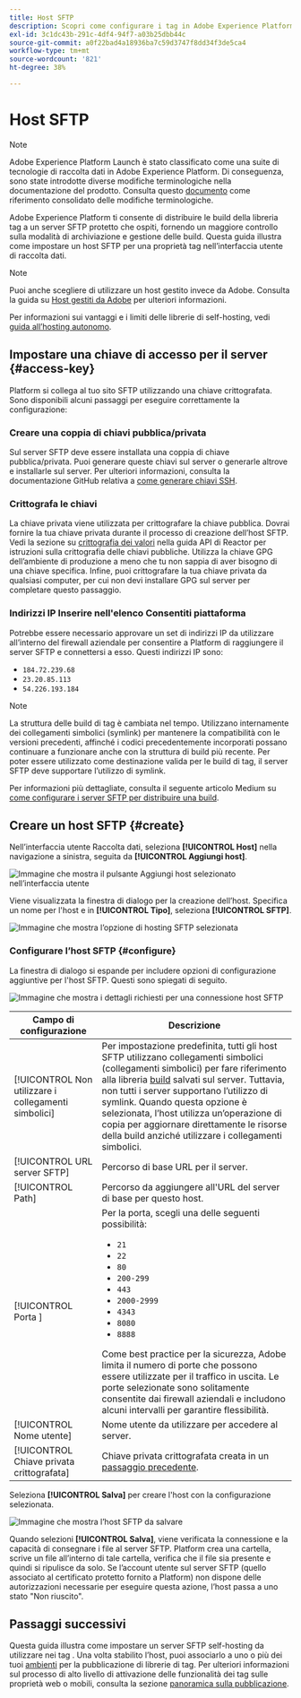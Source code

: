 ```yaml
---
title: Host SFTP
description: Scopri come configurare i tag in Adobe Experience Platform per distribuire le build della libreria a un server SFTP protetto e con hosting autonomo.
exl-id: 3c1dc43b-291c-4df4-94f7-a03b25dbb44c
source-git-commit: a0f22bad4a18936ba7c59d3747f8dd34f3de5ca4
workflow-type: tm+mt
source-wordcount: '821'
ht-degree: 38%

---
```


# Host SFTP

>[!NOTE]
>
>Adobe Experience Platform Launch è stato classificato come una suite di tecnologie di raccolta dati in Adobe Experience Platform. Di conseguenza, sono state introdotte diverse modifiche terminologiche nella documentazione del prodotto. Consulta questo [documento](../../../term-updates.md) come riferimento consolidato delle modifiche terminologiche.

Adobe Experience Platform ti consente di distribuire le build della libreria tag a un server SFTP protetto che ospiti, fornendo un maggiore controllo sulla modalità di archiviazione e gestione delle build. Questa guida illustra come impostare un host SFTP per una proprietà tag nell’interfaccia utente di raccolta dati.

>[!NOTE]
>
>Puoi anche scegliere di utilizzare un host gestito invece da Adobe. Consulta la guida su [Host gestiti da Adobe](./managed-by-adobe-host.md) per ulteriori informazioni.
>
>Per informazioni sui vantaggi e i limiti delle librerie di self-hosting, vedi [guida all’hosting autonomo](./self-hosting-libraries.md).

## Impostare una chiave di accesso per il server {#access-key}

Platform si collega al tuo sito SFTP utilizzando una chiave crittografata. Sono disponibili alcuni passaggi per eseguire correttamente la configurazione:

### Creare una coppia di chiavi pubblica/privata

Sul server SFTP deve essere installata una coppia di chiave pubblica/privata. Puoi generare queste chiavi sul server o generarle altrove e installarle sul server. Per ulteriori informazioni, consulta la documentazione GitHub relativa a [come generare chiavi SSH](https://help.github.com/articles/generating-a-new-ssh-key-and-adding-it-to-the-ssh-agent/#generating-a-new-ssh-key).

### Crittografa le chiavi

La chiave privata viene utilizzata per crittografare la chiave pubblica. Dovrai fornire la tua chiave privata durante il processo di creazione dell’host SFTP. Vedi la sezione su [crittografia dei valori](../../../api/guides/encrypting-values.md) nella guida API di Reactor per istruzioni sulla crittografia delle chiavi pubbliche. Utilizza la chiave GPG dell’ambiente di produzione a meno che tu non sappia di aver bisogno di una chiave specifica. Infine, puoi crittografare la tua chiave privata da qualsiasi computer, per cui non devi installare GPG sul server per completare questo passaggio.

### Indirizzi IP Inserire nell&#39;elenco Consentiti piattaforma

Potrebbe essere necessario approvare un set di indirizzi IP da utilizzare all’interno del firewall aziendale per consentire a Platform di raggiungere il server SFTP e connettersi a esso. Questi indirizzi IP sono:

* `184.72.239.68`
* `23.20.85.113`
* `54.226.193.184`

>[!NOTE]
>
>La struttura delle build di tag è cambiata nel tempo. Utilizzano internamente dei collegamenti simbolici (symlink) per mantenere la compatibilità con le versioni precedenti, affinché i codici precedentemente incorporati possano continuare a funzionare anche con la struttura di build più recente. Per poter essere utilizzato come destinazione valida per le build di tag, il server SFTP deve supportare l’utilizzo di symlink.

Per informazioni più dettagliate, consulta il seguente articolo Medium su [come configurare i server SFTP per distribuire una build](https://medium.com/launch-by-adobe/configuring-an-sftp-server-for-use-with-adobe-launch-bc626027e5a6).

## Creare un host SFTP {#create}

Nell’interfaccia utente Raccolta dati, seleziona **[!UICONTROL Host]** nella navigazione a sinistra, seguita da **[!UICONTROL Aggiungi host]**.

![Immagine che mostra il pulsante Aggiungi host selezionato nell’interfaccia utente](../../../images/ui/publishing/sftp-hosts/add-host-button.png)

Viene visualizzata la finestra di dialogo per la creazione dell’host. Specifica un nome per l&#39;host e in **[!UICONTROL Tipo]**, seleziona **[!UICONTROL SFTP]**.

![Immagine che mostra l’opzione di hosting SFTP selezionata](../../../images/ui/publishing/sftp-hosts/select-sftp.png)

### Configurare l’host SFTP {#configure}

La finestra di dialogo si espande per includere opzioni di configurazione aggiuntive per l&#39;host SFTP. Questi sono spiegati di seguito.

![Immagine che mostra i dettagli richiesti per una connessione host SFTP](../../../images/ui/publishing/sftp-hosts/host-details.png)

| Campo di configurazione | Descrizione |
| --- | --- |
| [!UICONTROL Non utilizzare i collegamenti simbolici] | Per impostazione predefinita, tutti gli host SFTP utilizzano collegamenti simbolici (collegamenti simbolici) per fare riferimento alla libreria [build](../builds.md) salvati sul server. Tuttavia, non tutti i server supportano l’utilizzo di symlink. Quando questa opzione è selezionata, l’host utilizza un’operazione di copia per aggiornare direttamente le risorse della build anziché utilizzare i collegamenti simbolici. |
| [!UICONTROL URL server SFTP] | Percorso di base URL per il server. |
| [!UICONTROL Path] | Percorso da aggiungere all&#39;URL del server di base per questo host. |
| [!UICONTROL Porta ] | Per la porta, scegli una delle seguenti possibilità:<ul><li>`21`</li><li>`22`</li><li>`80`</li><li>`200-299`</li><li>`443`</li><li>`2000-2999`</li><li>`4343`</li><li>`8080`</li><li>`8888`</li></ul>Come best practice per la sicurezza, Adobe limita il numero di porte che possono essere utilizzate per il traffico in uscita. Le porte selezionate sono solitamente consentite dai firewall aziendali e includono alcuni intervalli per garantire flessibilità. |
| [!UICONTROL Nome utente] | Nome utente da utilizzare per accedere al server. |
| [!UICONTROL Chiave privata crittografata] | Chiave privata crittografata creata in un [passaggio precedente](#access-key). |

Seleziona **[!UICONTROL Salva]** per creare l&#39;host con la configurazione selezionata.

![Immagine che mostra l’host SFTP da salvare](../../../images/ui/publishing/sftp-hosts/save-host.png)

Quando selezioni **[!UICONTROL Salva]**, viene verificata la connessione e la capacità di consegnare i file al server SFTP. Platform crea una cartella, scrive un file all’interno di tale cartella, verifica che il file sia presente e quindi si ripulisce da solo. Se l’account utente sul server SFTP (quello associato al certificato protetto fornito a Platform) non dispone delle autorizzazioni necessarie per eseguire questa azione, l’host passa a uno stato &quot;Non riuscito&quot;.

## Passaggi successivi

Questa guida illustra come impostare un server SFTP self-hosting da utilizzare nei tag . Una volta stabilito l’host, puoi associarlo a uno o più dei tuoi [ambienti](../environments.md) per la pubblicazione di librerie di tag. Per ulteriori informazioni sul processo di alto livello di attivazione delle funzionalità dei tag sulle proprietà web o mobili, consulta la sezione [panoramica sulla pubblicazione](../overview.md).

